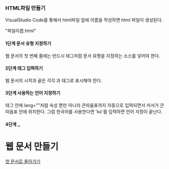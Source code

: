### HTML파일 만들기

VisualStudio Code를 통해서 html파일 앞에 이름을 작성하면 html 파일이 생성된다.

"파일이름.html"

#### 1단계 문서 유형 지정하기
웹 문서의 첫 번째 줄에는 반드시 <!DOCTYPE html>태그처럼 문서 유형을 지정하는 소스를 넣어야 한다.

#### 2단계 <html>태그 입력하기
웹 문서의 시작과 끝은 각각 <html>과 </html> 태그로 표시해야 한다.

#### 3단계 사용하는 언어 지정하기
<html>태그 안에 lang=""처럼 속성 뿐만 아니라 큰따옴표까지 자동으로 입력되면서 커서가 큰따옴표 안에 위치한다. 그럼 한국어를 사용한다면 'ko'를 입력하면 언어 지정이 끝난다.

#### 4단계 <head>,<meta>,<title> 태그 입력하기
HTML 문서의 기본 구조는 크게 <head>태그와 <body>태그로 나뉜다. 
- <head>태그 사이에는 문자 세트(<meta>)와 문서 제목(<title>)을 입력해야 한다.

#### 5단계 <body> 태그와 <h1> 태그 입력하기
'<body>'태그 입력 이후, 그 사이에 <h1>태그를 추가한다.

### <h1>태그의 내용 입력하고 저장하기

완성
---------
<!DOCTYPE html>
<html lang="ko">
    <head>
        <meta charset="UTF-8">
        <title>첫 번째 문서 연습</title>
    </head>
    <body>
        <h1>웹 문서 만들기</h1>
    </body>
</html>

[첫 문서로 돌아가기](https://github.com/zakumann/Today_I_Learned/blob/main/README.md)